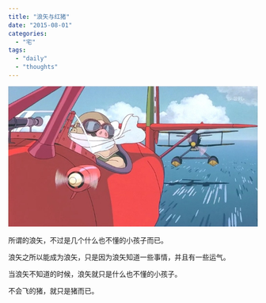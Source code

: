 ```yaml
---
title: "浪矢与红猪"
date: "2015-08-01"
categories: 
  - "宅"
tags: 
  - "daily"
  - "thoughts"
---
```


![](https://raw.githubusercontent.com/catbaron0/pic/main/images/2023219162325.png)

所谓的浪矢，不过是几个什么也不懂的小孩子而已。

浪矢之所以能成为浪矢，只是因为浪矢知道一些事情，并且有一些运气。

当浪矢不知道的时候，浪矢就只是什么也不懂的小孩子。

不会飞的猪，就只是猪而已。
